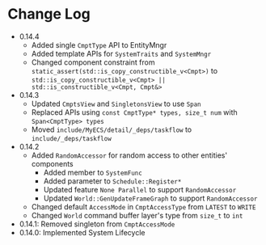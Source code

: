# Change Log

- 0.14.4
    - Added single `CmptType` API to EntityMngr
    - Added template APIs for `SystemTraits` and `SystemMngr`
    - Changed component constraint from `static_assert(std::is_copy_constructible_v<Cmpt>)` to
      `std::is_copy_constructible_v<Cmpt> || std::is_constructible_v<Cmpt, Cmpt&>`
- 0.14.3
    - Updated `CmptsView` and `SingletonsView` to use `Span`
    - Replaced APIs using `const CmptType* types, size_t num` with `Span<CmptType> types`
    - Moved `include/MyECS/detail/_deps/taskflow` to `include/_deps/taskflow`
- 0.14.2
    - Added `RandomAccessor` for random access to other entities' components
        - Added member to `SystemFunc`
        - Added parameter to `Schedule::Register*`
        - Updated feature `None Parallel` to support `RandomAccessor`
        - Updated `World::GenUpdateFrameGraph` to support `RandomAccessor`
    - Changed default `AccessMode` in `CmptAccessType` from `LATEST` to `WRITE`
    - Changed `World` command buffer layer's type from `size_t` to `int`
- 0.14.1: Removed singleton from `CmptAccessMode`
- 0.14.0: Implemented System Lifecycle
